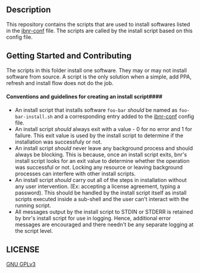 ## Description ##
  This repository contains the scripts that are used to install softwares listed in the [ibnr-conf](https://github.com/wrvenkat/ibnr-conf) file. The scripts are called by the install script based on this config file.
  
## Getting Started and Contributing ##
  The scripts in this folder install one software. They may or may not install software from source. A script is the only solution when a simple, add PPA, refresh and install flow does not do the job.
  
#### Conventions and guidelines for creating an install script####
  * An install script that installs software `foo-bar` *should* be named as `foo-bar-install.sh` and a corresponding entry added to the [ibnr-conf](https://github.com/wrvenkat/ibnr-conf) config file.
  * An install script *should* always exit with a value - 0 for no error and 1 for failure. This exit value is used by the install script to determine if the installation was successfuly or not.
  * An install script *should* never leave any background process and should always be blocking. This is because, once an install script exits, bnr's install script looks for an exit value to determine whether the operation was successful or not. Locking any resource or leaving background processes can interfere with other install scripts.
  * An install script *should* carry out all of the steps in installation without any user intervention. (Ex: accepting a license agreement, typing a password). This should be handled by the install script itself as install scripts executed inside a sub-shell and the user can't interact with the running script.
  * All messages output by the install script to STDIN or STDERR is retained by bnr's install script for use in logging. Hence, additional error messages are encouraged and there needn't be any separate logging at the script level.
  
## LICENSE ##

[GNU GPLv3](https://www.gnu.org/licenses/gpl-3.0.en.html)
